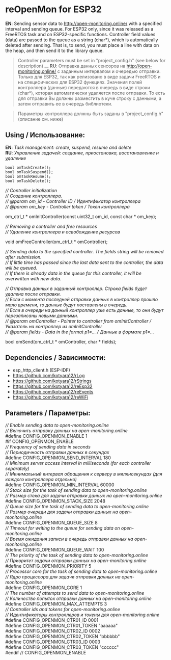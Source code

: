 # reOpenMon for ESP32

**EN**: Sending sensor data to http://open-monitoring.online/ with a specified interval and sending queue. For ESP32 only, since it was released as a FreeRTOS task and on ESP32-specific functions. Controller field values (data) are passed to the queue as a string (char*), which is automatically deleted after sending. That is, to send, you must place a line with data on the heap, and then send it to the library queue.

> Controller parameters must be set in "project_config.h" (see below for description)
__
**RU**: Отправка данных сенсоров на http://open-monitoring.online/ с заданным интервалом и очередью отправки. Только для ESP32, так как релизовано в виде задачи FreeRTOS и на специфических для ESP32 функциях. Значения полей контроллера (данные) передаются в очередь в виде строки (char*), которая автоматически удаляется после отправки. То есть для отправки Вы должны разместить в куче строку с данными, а затем отправить ее в очередь библиотеки.

> Параметры контроллера должны быть заданы в "project_config.h" (описание см. ниже)

## Using / Использование:

**EN**: _Task management: create, suspend, resume and delete_<br/>
**RU**: _Управление задачей: создание, приостановка, восстановление и удаление_

```
bool omTaskCreate();
bool omTaskSuspend();
bool omTaskResume();
bool omTaskDelete();
```

<i>// Controller initialization</i><br/>
<i>// Создание контроллера.</i><br/>
<i>// @param om_id - Controller ID / Идентификатор контроллера</i><br/>
<i>// @param om_key - Controller token / Токен контроллера</i><br/>

om_ctrl_t * omInitController(const uint32_t om_id, const char * om_key);

<i>// Removing a controller and free resources</i><br/>
<i>// Удаление контроллера и освобождение ресурсов</i><br/>

void omFreeController(om_ctrl_t * omController);

<i>// Sending data to the specified controller. The fields string will be removed after submission.</i><br/>
<i>// If little time has passed since the last data sent to the controller, the data will be queued.</i><br/>
<i>// If there is already data in the queue for this controller, it will be overwritten with new data.</i><br/>

<i>// Отправка данных в заданный контроллер. Строка fields будет удалена после отправки. </i><br/>
<i>// Если с момента последней отправки данных в контроллер прошло мало времени, то данные будут поставлены в очередь.</i><br/>
<i>// Если в очереди на данный контроллер уже есть данные, то они будут перезаписаны новыми данными.</i><br/>
<i>// @param omController - Pointer to controller from omInitController / Указатель на контроллер из omInitController </i><br/>
<i>// @param fields - Data in the format p1=... / Данные в формате p1=...</i><br/>

bool omSend(om_ctrl_t * omController, char * fields);

## Dependencies / Зависимости:
- esp_http_client.h (ESP-IDF)
- https://github.com/kotyara12/rLog
- https://github.com/kotyara12/rStrings
- https://github.com/kotyara12/reEsp32
- https://github.com/kotyara12/reEvents
- https://github.com/kotyara12/reWiFi

## Parameters / Параметры:

<i>// Enable sending data to open-monitoring.online</i><br/>
<i>// Включить отправку данных на open-monitoring.online</i><br/>
#define CONFIG_OPENMON_ENABLE 1<br/>
#if CONFIG_OPENMON_ENABLE<br/>
<i>// Frequency of sending data in seconds</i><br/>
<i>// Периодичность отправки данных в секундах</i><br/>
#define CONFIG_OPENMON_SEND_INTERVAL 180<br/>
<i>// Minimum server access interval in milliseconds (for each controller separately)</i><br/>
<i>// Минимальный интервал обращения к серверу в миллисекундах (для каждого контроллера отдельно)</i><br/>
#define CONFIG_OPENMON_MIN_INTERVAL 60000<br/>
<i>// Stack size for the task of sending data to open-monitoring.online</i><br/>
<i>// Размер стека для задачи отправки данных на open-monitoring.online</i><br/>
#define CONFIG_OPENMON_STACK_SIZE 2048<br/>
<i>// Queue size for the task of sending data to open-monitoring.online</i><br/>
<i>// Размер очереди для задачи отправки данных на open-monitoring.online</i><br/>
#define CONFIG_OPENMON_QUEUE_SIZE 8<br/>
<i>// Timeout for writing to the queue for sending data on open-monitoring.online</i><br/>
<i>// Время ожидания записи в очередь отправки данных на open-monitoring.online</i><br/>
#define CONFIG_OPENMON_QUEUE_WAIT 100<br/>
<i>// The priority of the task of sending data to open-monitoring.online</i><br/>
<i>// Приоритет задачи отправки данных на open-monitoring.online</i><br/>
#define CONFIG_OPENMON_PRIORITY 5<br/>
<i>// Processor core for the task of sending data to open-monitoring.online</i><br/>
<i>// Ядро процессора для задачи отправки данных на open-monitoring.online</i><br/>
#define CONFIG_OPENMON_CORE 1<br/>
<i>// The number of attempts to send data to open-monitoring.online</i><br/>
<i>// Количество попыток отправки данных на open-monitoring.online</i><br/>
#define CONFIG_OPENMON_MAX_ATTEMPTS 3<br/>
<i>// Controller ids and tokens for open-monitoring.online</i><br/>
<i>// Идентификаторы контроллеров и токены для open-monitoring.online</i><br/>
#define CONFIG_OPENMON_CTR01_ID 0001<br/>
#define CONFIG_OPENMON_CTR01_TOKEN "aaaaaa"<br/>
#define CONFIG_OPENMON_CTR02_ID 0002<br/>
#define CONFIG_OPENMON_CTR02_TOKEN "bbbbbb"<br/>
#define CONFIG_OPENMON_CTR03_ID 0003<br/>
#define CONFIG_OPENMON_CTR03_TOKEN "cccccc"<br/>
#endif // CONFIG_OPENMON_ENABLE<br/>
